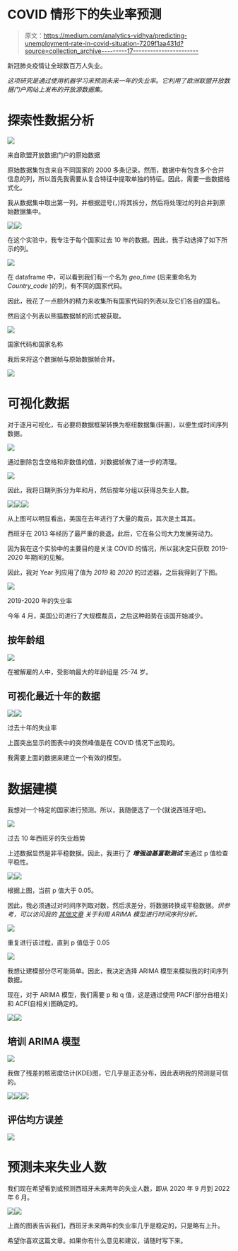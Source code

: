 # COVID 情形下的失业率预测

> 原文：<https://medium.com/analytics-vidhya/predicting-unemployment-rate-in-covid-situation-7209f1aa431d?source=collection_archive---------17----------------------->

新冠肺炎疫情让全球数百万人失业。

*这项研究是通过使用机器学习来预测未来一年的失业率。它利用了欧洲联盟开放数据门户网站上发布的开放源数据集。*

# 探索性数据分析

![](img/5001cc0b4450d7257eb7b951f7bdc4e4.png)

来自欧盟开放数据门户的原始数据

原始数据集包含来自不同国家的 2000 多条记录。然而，数据中有包含多个合并信息的列，所以首先我需要从复合特征中提取单独的特征。因此，需要一些数据格式化。

我从数据集中取出第一列，并根据逗号(，)将其拆分，然后将处理过的列合并到原始数据集中。

![](img/20a166e971b44f2a6fccf49d10920e6e.png)![](img/2e9a6134fe6c492212570ccc85a73776.png)

在这个实验中，我专注于每个国家过去 10 年的数据。因此，我手动选择了如下所示的列。

![](img/1fb95f149f3eb84918eb0a0fd0c8b737.png)

在 dataframe 中，可以看到我们有一个名为 *geo_time* (后来重命名为 *Country_code* )的列，有不同的国家代码。

因此，我花了一点额外的精力来收集所有国家代码的列表以及它们各自的国名。

然后这个列表以熊猫数据帧的形式被获取。

![](img/72ddae64677c521aee81682c77182d22.png)

国家代码和国家名称

我后来将这个数据帧与原始数据帧合并。

![](img/de1076bb12fb7ce42cd5bc7abd2b07cd.png)

# 可视化数据

对于逐月可视化，有必要将数据框架转换为枢纽数据集(转置)，以便生成时间序列数据。

![](img/3896bb8f02b5dcbcf7a208965c46144d.png)

通过删除包含空格和非数值的值，对数据帧做了进一步的清理。

![](img/ca92f9ffee364bc5d6817e1a08fc36bb.png)

因此，我将日期列拆分为年和月，然后按年分组以获得总失业人数。

![](img/5c208351d89afdc2849cfe7499aed854.png)![](img/128c0574101ad4eec579dde2943e5ec9.png)![](img/2b03bd55037512f7808ad18d0c76004e.png)

从上图可以明显看出，美国在去年进行了大量的裁员，其次是土耳其。

西班牙在 2013 年经历了最严重的衰退，此后，它在各公司大力发展劳动力。

因为我在这个实验中的主要目的是关注 COVID 的情况，所以我决定只获取 2019-2020 年期间的见解。

因此，我对 Year 列应用了值为 *2019* 和 *2020* 的过滤器，之后我得到了下图。

![](img/19a44b5ba7ade2fddbf7f367e21a7717.png)

2019-2020 年的失业率

今年 4 月，美国公司进行了大规模裁员，之后这种趋势在该国开始减少。

## **按年龄组**

![](img/009fff09d27a3ff44a92d97a1eb26907.png)

在被解雇的人中，受影响最大的年龄组是 25-74 岁。

## 可视化最近十年的数据

![](img/5d2512e11e5cbe6ed5d7a85fcdbd0c49.png)![](img/ab2a8643da34bde36df9b6330696f750.png)

过去十年的失业率

上面突出显示的图表中的突然峰值是在 COVID 情况下出现的。

我需要上面的数据来建立一个有效的模型。

# 数据建模

我想对一个特定的国家进行预测。所以，我随便选了一个(就说西班牙吧)。

![](img/640abff4bdcda93cbcffd1f55691c3ea.png)

过去 10 年西班牙的失业趋势

上述数据显然是非平稳数据。因此，我进行了 ***增强迪基富勒测试*** 来通过 p 值检查平稳性。

![](img/3c03566a2468050bb0629ae14d6e717c.png)![](img/ad3e513d2adeb6ae79cc0c1c894b0c95.png)

根据上图，当前 p 值大于 0.05。

因此，我必须通过对时间序列取对数，然后求差分，将数据转换成平稳数据。*供参考，可以访问我的* [*其他文章*](/analytics-vidhya/time-series-modelling-arima-82453bac7de) *关于利用 ARIMA 模型进行时间序列分析。*

![](img/58c1198c24b8d0e7dc999d4d07bdd23e.png)

重复进行该过程，直到 p 值低于 0.05

![](img/5339f80707d2f7659af986abd3d7bd46.png)

我想让建模部分尽可能简单。因此，我决定选择 ARIMA 模型来模拟我的时间序列数据。

现在，对于 ARIMA 模型，我们需要 p 和 q 值，这是通过使用 PACF(部分自相关)和 ACF(自相关)图确定的。

![](img/7a6b5e3e7977f32c32cea87c31fd3e40.png)![](img/a1f8f8d7715862c98b7014b9334777fb.png)

## 培训 ARIMA 模型

![](img/2d5699c11974fa64c61201ba47b8f1e1.png)

我做了残差的核密度估计(KDE)图，它几乎是正态分布，因此表明我的预测是可信的。

![](img/c3375fe853909e7c3b769166b0dbd64c.png)![](img/893f55ed072827532b263bf6e43bc7bd.png)![](img/007f9e3b06c175c2c92882b75635bda3.png)

## 评估均方误差

![](img/48b981eed6b041bc563babbe708579ff.png)

# 预测未来失业人数

我们现在希望看到或预测西班牙未来两年的失业人数，即从 2020 年 9 月到 2022 年 6 月。

![](img/4a04a6fe2155c07f9b51077a8bcee7a9.png)![](img/635b405a6c95446e2cab54a0534985de.png)

上面的图表告诉我们，西班牙未来两年的失业率几乎是稳定的，只是略有上升。

希望你喜欢这篇文章。如果你有什么意见和建议，请随时写下来。